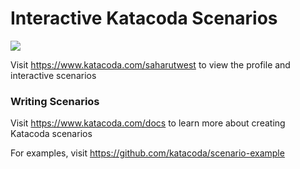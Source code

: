 # Interactive Katacoda Scenarios

[![](http://shields.katacoda.com/katacoda/saharutwest/count.svg)](https://www.katacoda.com/saharutwest "Get your profile on Katacoda.com")

Visit https://www.katacoda.com/saharutwest to view the profile and interactive scenarios

### Writing Scenarios
Visit https://www.katacoda.com/docs to learn more about creating Katacoda scenarios

For examples, visit https://github.com/katacoda/scenario-example
